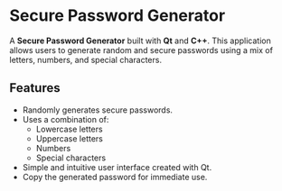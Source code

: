 # Secure Password Generator

A **Secure Password Generator** built with **Qt** and **C++**. This application allows users to generate random and secure passwords using a mix of letters, numbers, and special characters.

## Features

- Randomly generates secure passwords.
- Uses a combination of:
  - Lowercase letters
  - Uppercase letters
  - Numbers
  - Special characters
- Simple and intuitive user interface created with Qt.
- Copy the generated password for immediate use.
